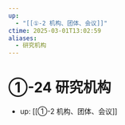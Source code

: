 ```yaml
---
up:
  - "[[①-2 机构、团体、会议]]"
ctime: 2025-03-01T13:02:59
aliases:
  - 研究机构
---
```


# ①-24 研究机构

- up: [[①-2 机构、团体、会议]]
